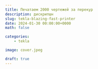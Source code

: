 ```yaml
---
title: Печатаем 2000 чертежей за перекур
description: дискрипшн
slug: tekla-blazing-fast-printer
date: 2024-01-30 00:00:00+0000
math: false

categories:
    - tekla

image: cover.jpeg

draft: true
---
```


## 